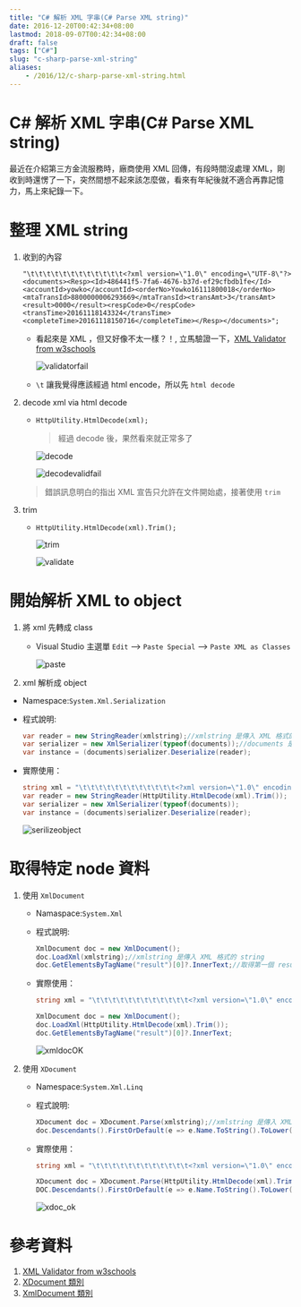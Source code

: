 ```yaml
---
title: "C# 解析 XML 字串(C# Parse XML string)"
date: 2016-12-20T00:42:34+08:00
lastmod: 2018-09-07T00:42:34+08:00
draft: false
tags: ["C#"]
slug: "c-sharp-parse-xml-string"
aliases:
    - /2016/12/c-sharp-parse-xml-string.html
---
```

# C# 解析 XML 字串(C# Parse XML string)
最近在介紹第三方金流服務時，廠商使用 XML 回傳，有段時間沒處理 XML，剛收到時還愣了一下，突然間想不起來該怎麼做，看來有年紀後就不適合再靠記憶力，馬上來紀錄一下。

# 整理 XML string
1. 收到的內容
    
    ```
    "\t\t\t\t\t\t\t\t\t\t\t\t<?xml version=\"1.0\" encoding=\"UTF-8\"?><documents><Resp><Id>486441f5-7fa6-4676-b37d-ef29cfbdb1fe</Id><accountId>yowko</accountId><orderNo>Yowko16111800018</orderNo><mtaTransId>8800000006293669</mtaTransId><transAmt>3</transAmt><result>0000</result><respCode>0</respCode><transTime>20161118143324</transTime><completeTime>20161118150716</completeTime></Resp></documents>";
    ```
    - 看起來是 XML ，但又好像不太一樣？！, 立馬驗證一下，[XML Validator from w3schools](http://www.w3schools.com/xml/xml_validator.asp)
        
        ![validatorfail](https://trello-attachments.s3.amazonaws.com/582ee075a22645f48fd4fd8f/1200x424/fd5e04a974bbb6f4fffc1a4371765e46/output_validatorfail.png)

    - `\t` 讓我覺得應該經過 html encode，所以先 `html decode`

2. decode xml via html decode
    - `HttpUtility.HtmlDecode(xml);`

        > 經過 decode 後，果然看來就正常多了
    
        ![decode](https://trello-attachments.s3.amazonaws.com/582ee075a22645f48fd4fd8f/1200x263/ab06c009af4475c7e13ca65069d2e13d/output_decoded.png)
    
        ![decodevalidfail](https://trello-attachments.s3.amazonaws.com/582ee075a22645f48fd4fd8f/1200x604/27a6e50bab7fd4331ec66fbebde31d16/output_decodevalidfail.png)

    > 錯誤訊息明白的指出 XML 宣告只允許在文件開始處，接著使用 `trim` 

3. trim
    -  `HttpUtility.HtmlDecode(xml).Trim();`

        ![trim](https://trello-attachments.s3.amazonaws.com/582ee075a22645f48fd4fd8f/1200x269/2a99de0f8a164b23d33e95905e3d2e64/output_trim.png)

        ![validate](https://trello-attachments.s3.amazonaws.com/582ee075a22645f48fd4fd8f/1200x665/a41b247f682232c910ae5e155b075c8b/output_validaok.png)


# 開始解析 XML to object
1. 將 xml 先轉成 class
	- Visual Studio 主選單 `Edit` --> `Paste Special` --> `Paste XML as Classes`
    
        ![paste](https://trello-attachments.s3.amazonaws.com/582ee075a22645f48fd4fd8f/1070x434/43af6ba4ea111e207a35401143b765bf/output_pasteXML.png)

2. xml 解析成 object

- Namespace:`System.Xml.Serialization`

- 程式說明:
    
    ```cs
	var reader = new StringReader(xmlstring);//xmlstring 是傳入 XML 格式的 string
	var serializer = new XmlSerializer(typeof(documents));//documents 是 paste xml as class 來的類別
	var instance = (documents)serializer.Deserialize(reader);
    ```
- 實際使用：
    
    ```cs
    string xml = "\t\t\t\t\t\t\t\t\t\t\t\t<?xml version=\"1.0\" encoding=\"UTF-8\"?><documents><Resp><Id>486441f5-7fa6-4676-b37d-ef29cfbdb1fe</Id><accountId>yowko</accountId><orderNo>Yowko16111800018</orderNo><mtaTransId>8800000006293669</mtaTransId><transAmt>3</transAmt><result>0000</result><respCode>0</respCode><transTime>20161118143324</transTime><completeTime>20161118150716</completeTime></Resp></documents>";
    var reader = new StringReader(HttpUtility.HtmlDecode(xml).Trim());
    var serializer = new XmlSerializer(typeof(documents));
    var instance = (documents)serializer.Deserialize(reader);
    ```

    ![serilizeobject](https://trello-attachments.s3.amazonaws.com/582ee075a22645f48fd4fd8f/833x884/6f30a4e40c76fe6344ef17dbd9309a32/output_pastetoobject.png)

# 取得特定 node 資料
1. 使用 `XmlDocument`
    - Namaspace:`System.Xml`

    - 程式說明:

        ```cs 
        XmlDocument doc = new XmlDocument();
        doc.LoadXml(xmlstring);//xmlstring 是傳入 XML 格式的 string
        doc.GetElementsByTagName("result")[0]?.InnerText;//取得第一個 result 節點內的值
        ```
    
    - 實際使用：

        ```cs
        string xml = "\t\t\t\t\t\t\t\t\t\t\t\t<?xml version=\"1.0\" encoding=\"UTF-8\"?><documents><Resp><Id>486441f5-7fa6-4676-b37d-ef29cfbdb1fe</Id><accountId>yowko</accountId><orderNo>Yowko16111800018</orderNo><mtaTransId>8800000006293669</mtaTransId><transAmt>3</transAmt><result>0000</result><respCode>0</respCode><transTime>20161118143324</transTime><completeTime>20161118150716</completeTime></Resp></documents>";

        XmlDocument doc = new XmlDocument();
        doc.LoadXml(HttpUtility.HtmlDecode(xml).Trim());
        doc.GetElementsByTagName("result")[0]?.InnerText;
        ```
        
        ![xmldocOK](https://trello-attachments.s3.amazonaws.com/582ee075a22645f48fd4fd8f/789x416/29e253b808db6d1362fd0cf64ab4a4dd/output_xmldoc_ok.png)

2. 使用 `XDocument`
    - Namespace:`System.Xml.Linq`
    - 程式說明:

        ```cs 
        XDocument doc = XDocument.Parse(xmlstring);//xmlstring 是傳入 XML 格式的 string
        doc.Descendants().FirstOrDefault(e => e.Name.ToString().ToLower().Contains("result"))?.Value;//取得第一個 result 節點內的值
        ```
    - 實際使用：
        ```cs
        string xml = "\t\t\t\t\t\t\t\t\t\t\t\t<?xml version=\"1.0\" encoding=\"UTF-8\"?><documents><Resp><Id>486441f5-7fa6-4676-b37d-ef29cfbdb1fe</Id><accountId>yowko</accountId><orderNo>Yowko16111800018</orderNo><mtaTransId>8800000006293669</mtaTransId><transAmt>3</transAmt><result>0000</result><respCode>0</respCode><transTime>20161118143324</transTime><completeTime>20161118150716</completeTime></Resp></documents>";

        XDocument doc = XDocument.Parse(HttpUtility.HtmlDecode(xml).Trim());
        DOC.Descendants().FirstOrDefault(e => e.Name.ToString().ToLower().Contains("result"))?.Value;
        ```
        
        ![xdoc_ok](https://trello-attachments.s3.amazonaws.com/582ee075a22645f48fd4fd8f/1200x405/2101bbdca4bdbe52a452490eef175891/output_xdoc_ok.png)


# 參考資料
1. [XML Validator from w3schools](http://www.w3schools.com/xml/xml_validator.asp)
2. [XDocument 類別](https://msdn.microsoft.com/zh-tw/library/system.xml.linq.xdocument.aspx)
3. [XmlDocument 類別](https://msdn.microsoft.com/zh-tw/library/system.xml.xmldocument.aspx)
